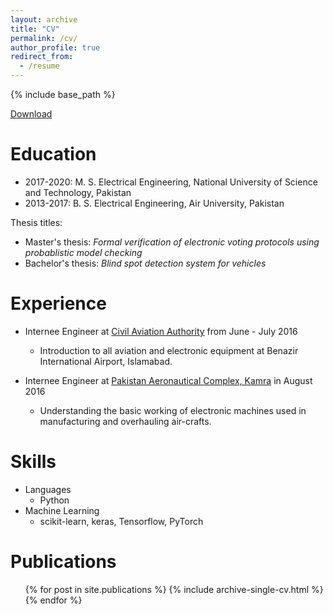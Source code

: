 ```yaml
---
layout: archive
title: "CV"
permalink: /cv/
author_profile: true
redirect_from:
  - /resume
---
```


{% include base_path %}

[Download](Resume.pdf)

Education
=========

* 2017-2020:    M. S. Electrical Engineering, National University of Science and Technology, Pakistan
* 2013-2017:    B. S. Electrical Engineering, Air University, Pakistan


Thesis titles:

* Master's thesis:   *Formal verification of electronic voting protocols using probablistic model checking*
* Bachelor's thesis: *Blind spot detection system for vehicles*

Experience
==========

* Internee Engineer at [Civil Aviation Authority](https://caapakistan.com.pk/) from June - July 2016
  * Introduction to all aviation and electronic equipment at Benazir International Airport, Islamabad.
  
* Internee Engineer at [Pakistan Aeronautical Complex, Kamra](https://www.pac.org.pk/) in August 2016
  * Understanding the basic working of electronic machines used in manufacturing and overhauling
    air-crafts.

Skills
======
* Languages
  * Python 
* Machine Learning
  * scikit-learn, keras, Tensorflow, PyTorch


Publications
======
  <ul>{% for post in site.publications %}
    {% include archive-single-cv.html %}
  {% endfor %}</ul>